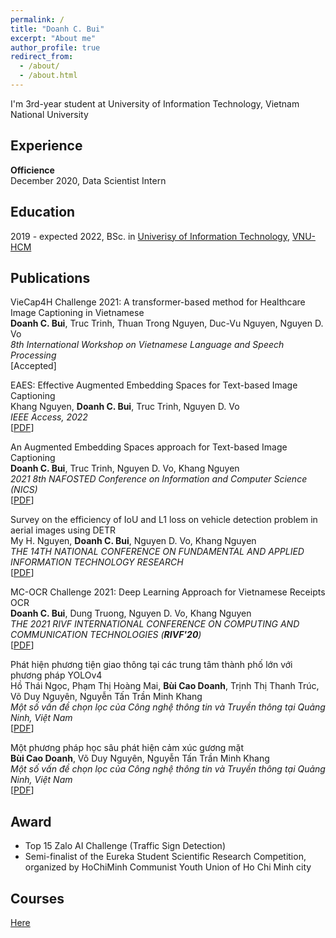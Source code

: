 ```yaml
---
permalink: /
title: "Doanh C. Bui"
excerpt: "About me"
author_profile: true
redirect_from: 
  - /about/
  - /about.html
---
```


I'm 3rd-year student at University of Information Technology, Vietnam National University

## <a name="exp"></a> Experience

**Officience**<br/>
December 2020, Data Scientist Intern

## <a name="edu"></a> Education

<!-- ***University of Information Technology, VNU***<br/> -->
2019 - expected 2022, BSc. in [Univerisy of Information Technology](https://www.uit.edu.vn/), [VNU-HCM](https://vnuhcm.edu.vn/)

## <a name="publication"></a> Publications

VieCap4H Challenge 2021: A transformer-based method for Healthcare Image Captioning in Vietnamese<br/>
**Doanh C. Bui**, Truc Trinh, Thuan Trong Nguyen, Duc-Vu Nguyen, Nguyen D. Vo<br/>
*8th International Workshop on Vietnamese Language and Speech Processing*<br/>
[Accepted]

EAES: Effective Augmented Embedding Spaces for Text-based Image Captioning<br/>
Khang Nguyen, **Doanh C. Bui**, Truc Trinh, Nguyen D. Vo<br/>
*IEEE Access, 2022*<br/>
[[PDF](https://ieeexplore.ieee.org/document/9732974)]

An Augmented Embedding Spaces approach for Text-based Image Captioning<br/>
**Doanh C. Bui**, Truc Trinh, Nguyen D. Vo, Khang Nguyen<br/>
*2021 8th NAFOSTED Conference on Information and Computer Science (NICS)*<br/>
[[PDF](https://ieeexplore.ieee.org/abstract/document/9701576)]

Survey on the efficiency of IoU and L1 loss on vehicle detection problem in aerial images using DETR<br/>
My H. Nguyen, **Doanh C. Bui**, Nguyen D. Vo, Khang Nguyen<br/>
*THE 14TH NATIONAL CONFERENCE ON FUNDAMENTAL AND APPLIED INFORMATION TECHNOLOGY RESEARCH*<br/>
[[PDF](http://vap.ac.vn/proceedingvap/proceeding/article/view/769)]

MC-OCR Challenge 2021: Deep Learning Approach for Vietnamese Receipts OCR<br/>
**Doanh C. Bui**, Dung Truong, Nguyen D. Vo, Khang Nguyen<br/>
*THE 2021 RIVF INTERNATIONAL CONFERENCE ON COMPUTING AND COMMUNICATION TECHNOLOGIES (**RIVF'20**)*<br/>
[[PDF](https://ieeexplore.ieee.org/abstract/document/9642128)]

Phát hiện phương tiện giao thông tại các trung tâm thành phố lớn với phương pháp YOLOv4<br/>
Hồ Thái Ngọc, Phạm Thị Hoàng Mai, **Bùi Cao Doanh**, Trịnh Thị Thanh Trúc, Võ Duy Nguyên, Nguyễn Tấn Trần Minh Khang<br/>
*Một số vấn đề chọn lọc của Công nghệ thông tin và Truyền thông tại Quảng Ninh, Việt Nam*<br/>
[[PDF](https://www.researchgate.net/publication/352805575_Phat_hien_phuong_tien_giao_thong_tai_cac_trung_tam_thanh_pho_lon_voi_phuong_phap_YOLOv4?_sg=RUJvlJirDiYD2aV2XBxHb6U8Uv9niCnFs_aM8ysU91cbnABv9oM0l_XOHfeK07OwkAs6osq2jt1TS_uxoiSrwujh4SB9W3KtHSkazYXG.XC9MgbScg7sRrsnHzgqrQXAKy4eYxUxkLKOzDLw7RrarPTXILHlOCncwD_QKFVaf4sgW0L7zCgkZ3uXETg1ahA)]

Một phương pháp học sâu phát hiện cảm xúc gương mặt<br/>
**Bùi Cao Doanh**, Võ Duy Nguyên, Nguyễn Tấn Trần Minh Khang<br/>
*Một số vấn đề chọn lọc của Công nghệ thông tin và Truyền thông tại Quảng Ninh, Việt Nam*<br/>
[[PDF](https://www.researchgate.net/publication/352805319_Mot_phuong_phap_hoc_sau_phat_hien_cam_xuc_guong_mat?_sg=ss5UEL_GprbWbqDmzw3FMpy2fexSeehjsPKZTXXrPDGOHh8zJvtXEkVPJwBF1vQ7b7GcpVog4d5tjYJDaaLt0JBYS92DJmRkUUJp84Cg.74-yhGRSHufs2je_sbzaZJfvIQn9csv-pxtExptgCc2oT8Px5s8ZELN_sYbgAxh5XEu628FpDMpFSwqlDZipog)]

## <a name="award"></a> Award

* Top 15 Zalo AI Challenge (Traffic Sign Detection)
* Semi-finalist of the Eureka Student Scientific Research Competition, organized by HoChiMinh Communist Youth Union of Ho Chi Minh city

## <a name="courses"></a> Courses

[Here](https://github.com/caodoanh2001/Certificates)
